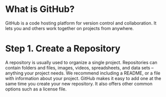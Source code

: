 # What is GitHub?
  GitHub is a code hosting platform for version control and collaboration. 
  It lets you and others work together on projects from anywhere.
  
# Step 1. Create a Repository
  A repository is usually used to organize a single project. 
  Repositories can contain folders and files, images, videos, spreadsheets, and data sets – anything your project needs. 
  We recommend including a README, or a file with information about your project. GitHub makes it easy to add one at the same time you create your new repository.
  It also offers other common options such as a license file.
